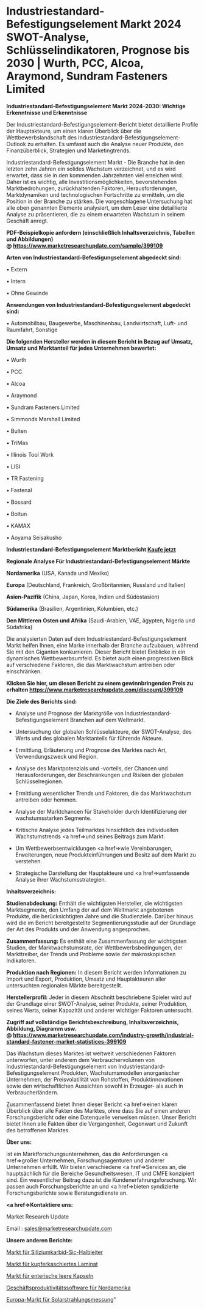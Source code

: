 # Industriestandard-Befestigungselement Markt 2024 SWOT-Analyse, Schlüsselindikatoren, Prognose bis 2030 | Wurth, PCC, Alcoa, Araymond, Sundram Fasteners Limited

<strong>Industriestandard-Befestigungselement Markt 2024-2030: Wichtige Erkenntnisse und Erkenntnisse</strong>

Der Industriestandard-Befestigungselement-Bericht bietet detaillierte Profile der Hauptakteure, um einen klaren Überblick über die Wettbewerbslandschaft des Industriestandard-Befestigungselement-Outlook zu erhalten. Es umfasst auch die Analyse neuer Produkte, den Finanzüberblick, Strategien und Marketingtrends.

Industriestandard-Befestigungselement Markt - Die Branche hat in den letzten zehn Jahren ein solides Wachstum verzeichnet, und es wird erwartet, dass sie in den kommenden Jahrzehnten viel erreichen wird. Daher ist es wichtig, alle Investitionsmöglichkeiten, bevorstehenden Marktbedrohungen, zurückhaltenden Faktoren, Herausforderungen, Marktdynamiken und technologischen Fortschritte zu ermitteln, um die Position in der Branche zu stärken. Die vorgeschlagene Untersuchung hat alle oben genannten Elemente analysiert, um dem Leser eine detaillierte Analyse zu präsentieren, die zu einem erwarteten Wachstum in seinem Geschäft anregt.

<strong><b>PDF-Beispielkopie anfordern (einschließlich Inhaltsverzeichnis, Tabellen und Abbildungen) @ </b></strong><strong><a href=https://www.marketresearchupdate.com/sample/399109><strong>https://www.marketresearchupdate.com/sample/399109</u></a></strong></strong>

<strong>Arten von Industriestandard-Befestigungselement abgedeckt sind:</strong>

• Extern

• Intern

• Ohne Gewinde

<strong>Anwendungen von Industriestandard-Befestigungselement abgedeckt sind:</strong>

• Automobilbau, Baugewerbe, Maschinenbau, Landwirtschaft, Luft- und Raumfahrt, Sonstige

<strong>Die folgenden Hersteller werden in diesem Bericht in Bezug auf Umsatz, Umsatz und Marktanteil für jedes Unternehmen bewertet:</strong>

• Wurth

• PCC

• Alcoa

• Araymond

• Sundram Fasteners Limited

• Simmonds Marshall Limited

• Bulten

• TriMas

• Illinois Tool Work

• LISI

• TR Fastening

• Fastenal

• Bossard

• Boltun

• KAMAX

• Aoyama Seisakusho

<strong>Industriestandard-Befestigungselement Marktbericht <a href=https://www.marketresearchupdate.com/buynow/399109>Kaufe jetzt</a></strong>

<strong>Regionale Analyse Für Industriestandard-Befestigungselement Märkte</strong>

<strong>Nordamerika</strong> (USA, Kanada und Mexiko)

<strong>Europa</strong> (Deutschland, Frankreich, Großbritannien, Russland und Italien)

<strong>Asien-Pazifik</strong> (China, Japan, Korea, Indien und Südostasien)

<strong>Südamerika</strong> (Brasilien, Argentinien, Kolumbien, etc.)

<strong>Den Mittleren</strong> <strong>Osten und Afrika</strong> (Saudi-Arabien, VAE, ägypten, Nigeria und Südafrika)

Die analysierten Daten auf dem Industriestandard-Befestigungselement Markt helfen Ihnen, eine Marke innerhalb der Branche aufzubauen, während Sie mit den Giganten konkurrieren. Dieser Bericht bietet Einblicke in ein dynamisches Wettbewerbsumfeld. Es bietet auch einen progressiven Blick auf verschiedene Faktoren, die das Marktwachstum antreiben oder einschränken.

<strong>Klicken Sie hier, um diesen Bericht zu einem gewinnbringenden Preis zu erhalten
</strong><strong><a href=https://www.marketresearchupdate.com/discount/399109>https://www.marketresearchupdate.com/discount/399109</b></u></strong></a>

<strong>Die Ziele des Berichts sind:</strong>

- Analyse und Prognose der Marktgröße von Industriestandard-Befestigungselement Branchen auf dem Weltmarkt.

- Untersuchung der globalen Schlüsselakteure, der SWOT-Analyse, des Werts und des globalen Marktanteils für führende Akteure.

- Ermittlung, Erläuterung und Prognose des Marktes nach Art, Verwendungszweck und Region.

- Analyse des Marktpotenzials und -vorteils, der Chancen und Herausforderungen, der Beschränkungen und Risiken der globalen Schlüsselregionen.

- Ermittlung wesentlicher Trends und Faktoren, die das Marktwachstum antreiben oder hemmen.

- Analyse der Marktchancen für Stakeholder durch Identifizierung der wachstumsstarken Segmente.

- Kritische Analyse jedes Teilmarktes hinsichtlich des individuellen Wachstumstrends <a href=>und</a> seines Beitrags zum Markt.

- Um Wettbewerbsentwicklungen <a href=>wie</a> Vereinbarungen, Erweiterungen, neue Produkteinführungen und Besitz auf dem Markt zu verstehen.

- Strategische Darstellung der Hauptakteure und <a href=>umfas</a>sende Analyse ihrer Wachstumsstrategien.

<strong>Inhaltsverzeichnis:</strong>

<strong>Studienabdeckung:</strong> Enthält die wichtigsten Hersteller, die wichtigsten Marktsegmente, den Umfang der auf dem Weltmarkt angebotenen Produkte, die berücksichtigten Jahre und die Studienziele. Darüber hinaus wird die im Bericht bereitgestellte Segmentierungsstudie auf der Grundlage der Art des Produkts und der Anwendung angesprochen.

<strong>Zusammenfassung:</strong> Es enthält eine Zusammenfassung der wichtigsten Studien, der Marktwachstumsrate, der Wettbewerbsbedingungen, der Markttreiber, der Trends und Probleme sowie der makroskopischen Indikatoren.

<strong>Produktion nach Regionen:</strong> In diesem Bericht werden Informationen zu Import und Export, Produktion, Umsatz und Hauptakteuren aller untersuchten regionalen Märkte bereitgestellt.

<strong>Herstellerprofil:</strong> Jeder in diesem Abschnitt beschriebene Spieler wird auf der Grundlage einer SWOT-Analyse, seiner Produkte, seiner Produktion, seines Werts, seiner Kapazität und anderer wichtiger Faktoren untersucht.

<strong><b>Zugriff auf vollständige Berichtsbeschreibung, Inhaltsverzeichnis, Abbildung, Diagramm usw. @ </b></strong><strong><a href=https://www.marketresearchupdate.com/industry-growth/industrial-standard-fastener-market-statistices-399109>https://www.marketresearchupdate.com/industry-growth/industrial-standard-fastener-market-statistices-399109</a></strong>

Das Wachstum dieses Marktes ist weltweit verschiedenen Faktoren unterworfen, unter anderem dem Verbrauchervolumen von Industriestandard-Befestigungselement von Industriestandard-Befestigungselement Produkten, Wachstumsmodellen anorganischer Unternehmen, der Preisvolatilität von Rohstoffen, Produktinnovationen sowie den wirtschaftlichen Aussichten sowohl in Erzeuger- als auch in Verbraucherländern.

Zusammenfassend bietet Ihnen dieser Bericht <a href=>einen</a> klaren Überblick über alle Fakten des Marktes, ohne dass Sie auf einen anderen Forschungsbericht oder eine Datenquelle verweisen müssen. Unser Bericht bietet Ihnen alle Fakten über die Vergangenheit, Gegenwart und Zukunft des betroffenen Marktes.

<strong>Über uns:</strong>

 ist ein Marktforschungsunternehmen, das die Anforderungen <a href=>großer</a> Unternehmen, Forschungsagenturen und anderer Unternehmen erfüllt. Wir bieten verschiedene <a href=>Services</a> an, die hauptsächlich für die Bereiche Gesundheitswesen, IT und CMFE konzipiert sind. Ein wesentlicher Beitrag dazu ist die Kundenerfahrungsforschung. Wir passen auch Forschungsberichte an und <a href=>bieten</a> syndizierte Forschungsberichte sowie Beratungsdienste an.

<strong><a href=>Kontaktiere uns:</a></strong>

Market Research Update

Email : sales@marketresearchupdate.com

<strong>Unsere anderen Berichte:</strong>

<a href=https://www.linkedin.com/pulse/silicon-carbide-sic-semiconductor-market-has>Markt für Siliziumkarbid-Sic-Halbleiter</a>

<a href=https://www.linkedin.com/pulse/copper-clad-laminate-market-trends-2023-key-takeaways>Markt für kupferkaschiertes Laminat</a>

<a href=https://www.linkedin.com/pulse/enteric-empty-capsules-market-size-share-outlook-growth>Markt für enterische leere Kapseln</a>

<a href=https://www.linkedin.com/pulse/north-america-business-productivity-software>Geschäftsproduktivitätssoftware für Nordamerika</a>

<a href=https://www.linkedin.com/pulse/europe-solar-radiation-measurement-market-size-scope>Europa-Markt für Solarstrahlungsmessung</a>"

